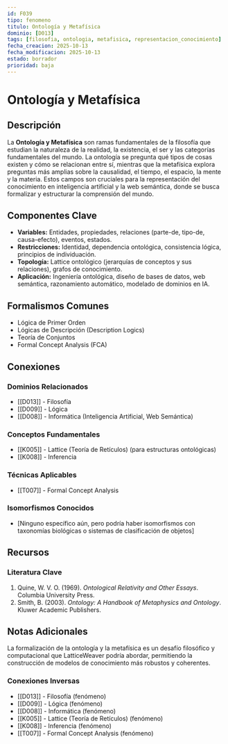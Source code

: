 ```yaml
---
id: F039
tipo: fenomeno
titulo: Ontología y Metafísica
dominio: [D013]
tags: [filosofia, ontologia, metafisica, representacion_conocimiento]
fecha_creacion: 2025-10-13
fecha_modificacion: 2025-10-13
estado: borrador
prioridad: baja
---
```


# Ontología y Metafísica

## Descripción

La **Ontología y Metafísica** son ramas fundamentales de la filosofía que estudian la naturaleza de la realidad, la existencia, el ser y las categorías fundamentales del mundo. La ontología se pregunta qué tipos de cosas existen y cómo se relacionan entre sí, mientras que la metafísica explora preguntas más amplias sobre la causalidad, el tiempo, el espacio, la mente y la materia. Estos campos son cruciales para la representación del conocimiento en inteligencia artificial y la web semántica, donde se busca formalizar y estructurar la comprensión del mundo.

## Componentes Clave

- **Variables:** Entidades, propiedades, relaciones (parte-de, tipo-de, causa-efecto), eventos, estados.
- **Restricciones:** Identidad, dependencia ontológica, consistencia lógica, principios de individuación.
- **Topología:** Lattice ontológico (jerarquías de conceptos y sus relaciones), grafos de conocimiento.
- **Aplicación:** Ingeniería ontológica, diseño de bases de datos, web semántica, razonamiento automático, modelado de dominios en IA.

## Formalismos Comunes

- Lógica de Primer Orden
- Lógicas de Descripción (Description Logics)
- Teoría de Conjuntos
- Formal Concept Analysis (FCA)

## Conexiones

### Dominios Relacionados
- [[D013]] - Filosofía
- [[D009]] - Lógica
- [[D008]] - Informática (Inteligencia Artificial, Web Semántica)

### Conceptos Fundamentales
- [[K005]] - Lattice (Teoría de Retículos) (para estructuras ontológicas)
- [[K008]] - Inferencia

### Técnicas Aplicables
- [[T007]] - Formal Concept Analysis

### Isomorfismos Conocidos
- [Ninguno específico aún, pero podría haber isomorfismos con taxonomías biológicas o sistemas de clasificación de objetos]

## Recursos

### Literatura Clave
1.  Quine, W. V. O. (1969). *Ontological Relativity and Other Essays*. Columbia University Press.
2.  Smith, B. (2003). *Ontology: A Handbook of Metaphysics and Ontology*. Kluwer Academic Publishers.

## Notas Adicionales

La formalización de la ontología y la metafísica es un desafío filosófico y computacional que LatticeWeaver podría abordar, permitiendo la construcción de modelos de conocimiento más robustos y coherentes.

### Conexiones Inversas
- [[D013]] - Filosofía (fenómeno)
- [[D009]] - Lógica (fenómeno)
- [[D008]] - Informática (fenómeno)
- [[K005]] - Lattice (Teoría de Retículos) (fenómeno)
- [[K008]] - Inferencia (fenómeno)
- [[T007]] - Formal Concept Analysis (fenómeno)

